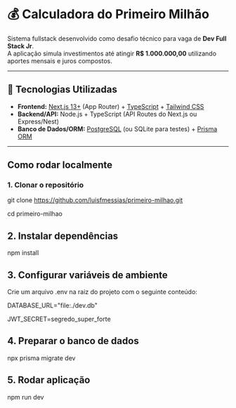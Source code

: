 # 💰 Calculadora do Primeiro Milhão

Sistema fullstack desenvolvido como desafio técnico para vaga de **Dev Full Stack Jr**.  
A aplicação simula investimentos até atingir **R$ 1.000.000,00** utilizando aportes mensais e juros compostos.

---

## 🚀 Tecnologias Utilizadas
- **Frontend:** [Next.js 13+](https://nextjs.org/) (App Router) + [TypeScript](https://www.typescriptlang.org/) + [Tailwind CSS](https://tailwindcss.com/)  
- **Backend/API:** Node.js + TypeScript (API Routes do Next.js ou Express/Nest)  
- **Banco de Dados/ORM:** [PostgreSQL](https://www.postgresql.org/) (ou SQLite para testes) + [Prisma ORM](https://www.prisma.io/)  

---

##  Como rodar localmente

### 1. Clonar o repositório

git clone https://github.com/luisfmessias/primeiro-milhao.git

cd primeiro-milhao

## 2. Instalar dependências

npm install

## 3. Configurar variáveis de ambiente

Crie um arquivo .env na raiz do projeto com o seguinte conteúdo:

DATABASE_URL="file:./dev.db"

JWT_SECRET=segredo_super_forte

## 4. Preparar o banco de dados

npx prisma migrate dev

## 5. Rodar aplicação

npm run dev
